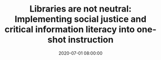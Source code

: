 ---
layout: poster
title: "Libraries are not neutral: Implementing social justice and critical information literacy into one-shot instruction"
description: "The United States is finally listening to the Black Lives Matter Movement. After the tragic murders of George Floyd, Breonna Taylor, and far too many others at the hands of police, white Americans are recognizing the systemic racism inherent in our culture and systems. However, it’s not enough to merely acknowledge systemic racism, we need to work to dismantle racist power narratives. How can we as librarians, an overwhelming white profession, begin to do this necessary work in the classroom?<br/><br/>This poster will serve two main functions. First, it will discuss how social justice relates to the ACRL Framework for Information Literacy, notably in the frames Authority is Constructed and Contextual, Information has Value, and Scholarship as Conversation. It will also detail the arguments of librarians who have criticized the frames for not taking a strong enough stance on social justice issues.<br/><br/>Next, this poster will explore various ways social justice can be integrated into one-shot library instruction through critical information literacy. The ideas presented will be applicable to social justice as it pertains to race, gender, or sexual orientation. Attendees will have concrete ideas for how they can implement social justice work into their one-shots after viewing the poster."
date: 2020-07-01 08:00:00
presenters:
  - {
      name: Stefanie Hilles,
      institution: Miami University,
      bio: Stefanie Hilles is the Arts and Humanities Librarian at Wertz Art and Architecture Library at Miami University, where she liaisons to the art, architecture, and theater departments, manages their collections, and instructs information literacy sessions. Stefanie holds a M.A. in Art History from Case Western Reserve University and a M.L.I.S from Kent State University. She is also the Chapter Liaison Officer on the Art Librarians Society of North America’s (ARLIS/NA) Executive Board, where she’s responsible for representing and coordinating with regional ARLIS/NA chapters.
    }
video: "//www.youtube.com/embed/{video-is}"
isStaticPost: false
published: false
---